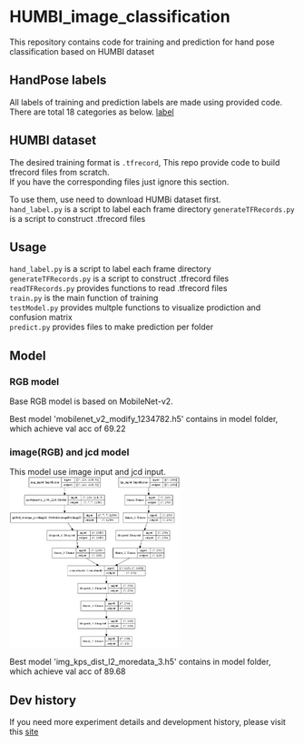 # HUMBI_image_classification
This repository contains code for training and prediction for hand pose classification based on HUMBI dataset

## HandPose labels
All labels of training and prediction labels are made using provided code.
There are total 18 categories as below.
[label](https://github.com/naoc-1861355/HUMBI_image_classification/blob/master/img/label.PNG)

## HUMBI dataset
The desired training format is `.tfrecord`, This repo provide code to build tfrecord files from scratch. <br>
If you have the corresponding files just ignore this section.<br>

To use them, use need to download HUMBi dataset first.<br>
`hand_label.py` is a script to label each frame directory
`generateTFRecords.py` is a script to construct .tfrecord files

## Usage 
`hand_label.py` is a script to label each frame directory <br>
`generateTFRecords.py` is a script to construct .tfrecord files<br>
`readTFRecords.py` provides functions to read .tfrecord files<br>
`train.py` is the main function of training<br>
`testModel.py` provides multple functions to visualize prodiction and confusion matrix<br>
`predict.py` provides files to make prediction per folder<br>

## Model
### RGB model
Base RGB model is based on MobileNet-v2. 

Best model 'mobilenet_v2_modify_1234782.h5' contains in model folder, which achieve val acc of 69.22

### image(RGB) and jcd model
This model use image input and jcd input.
<img width="300" height="300" src="https://github.com/naoc-1861355/HUMBI_image_classification/blob/master/img/img_dist_model.png"/>

Best model 'img_kps_dist_l2_moredata_3.h5' contains in model folder, which achieve val acc of 89.68


## Dev history
If you need more experiment details and development history, please visit this [site](http://note.youdao.com/s/3czYby59)